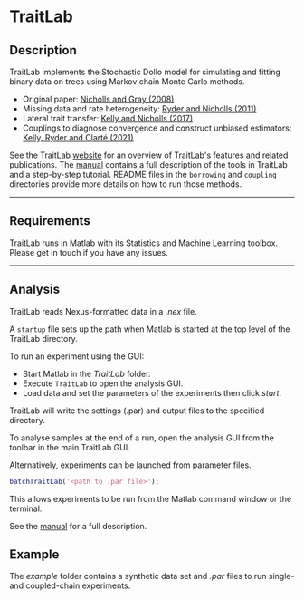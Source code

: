 # TraitLab

## Description

TraitLab implements the Stochastic Dollo model for simulating and fitting binary data on trees using Markov chain Monte Carlo methods.

* Original paper: [Nicholls and Gray (2008)][1]
* Missing data and rate heterogeneity: [Ryder and Nicholls (2011)][2]
* Lateral trait transfer: [Kelly and Nicholls (2017)][3]
* Couplings to diagnose convergence and construct unbiased estimators: [Kelly, Ryder and Clarté (2021)][4]

See the TraitLab [website][5] for an overview of TraitLab's features and related publications.
The [manual][6] contains a full description of the tools in TraitLab and a step-by-step tutorial.
README files in the `borrowing` and `coupling` directories provide more details on how to run those methods.

---

## Requirements

TraitLab runs in Matlab with its Statistics and Machine Learning toolbox.
Please get in touch if you have any issues.

---

## Analysis

TraitLab reads Nexus-formatted data in a _.nex_ file.

A `startup` file sets up the path when Matlab is started at the top level of the TraitLab directory.

To run an experiment using the GUI:

* Start Matlab in the _TraitLab_ folder.
* Execute `TraitLab` to open the analysis GUI.
* Load data and set the parameters of the experiments then click _start_.

TraitLab will write the settings (.par) and output files to the specified directory.

To analyse samples at the end of a run, open the analysis GUI from the toolbar in the main TraitLab GUI.

Alternatively, experiments can be launched from parameter files.
```matlab
batchTraitLab('<path to .par file>');
```
This allows experiments to be run from the Matlab command window or the terminal.

See the [manual][6] for a full description.


## Example

The _example_ folder contains a synthetic data set and _.par_ files to run single- and coupled-chain experiments.


[1]: http://onlinelibrary.wiley.com/doi/10.1111/j.1467-9868.2007.00648.x/full
[2]: http://onlinelibrary.wiley.com/doi/10.1111/j.1467-9876.2010.00743.x/full
[3]: https://projecteuclid.org/euclid.aoas/1500537738
[4]: https://projecteuclid.org/journals/annals-of-applied-statistics/volume-17/issue-2/Lagged-couplings-diagnose-Markov-chain-Monte-Carlo-phylogenetic-inference/10.1214/22-AOAS1676.short
[5]: https://sites.google.com/site/traitlab/
[6]: https://github.com/traitlab-mcmc/TraitLab/blob/master/TRAITLAB_MANUAL.pdf
